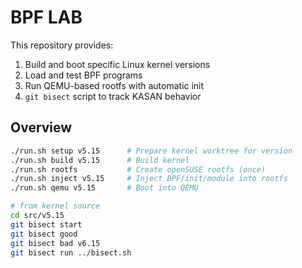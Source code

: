 # BPF LAB

This repository provides:

1. Build and boot specific Linux kernel versions
2. Load and test BPF programs
3. Run QEMU-based rootfs with automatic init
4. `git bisect` script to track KASAN behavior

## Overview

```bash
./run.sh setup v5.15      # Prepare kernel worktree for version
./run.sh build v5.15      # Build kernel
./run.sh rootfs           # Create openSUSE rootfs (once)
./run.sh inject v5.15     # Inject BPF/init/module into rootfs
./run.sh qemu v5.15       # Boot into QEMU

# from kernel source
cd src/v5.15
git bisect start
git bisect good
git bisect bad v6.15
git bisect run ../bisect.sh
```

